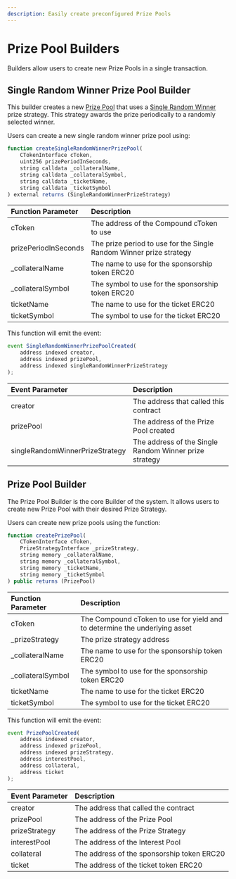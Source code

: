 ```yaml
---
description: Easily create preconfigured Prize Pools
---
```


# Prize Pool Builders

Builders allow users to create new Prize Pools in a single transaction.

## Single Random Winner Prize Pool Builder

This builder creates a new [Prize Pool](prize-pool/) that uses a [Single Random Winner](prize-strategy/singlerandomwinnerprizestrategy.md) prize strategy.  This strategy awards the prize periodically to a randomly selected winner.

Users can create a new single random winner prize pool using:

```javascript
function createSingleRandomWinnerPrizePool(
    CTokenInterface cToken,
    uint256 prizePeriodInSeconds,
    string calldata _collateralName,
    string calldata _collateralSymbol,
    string calldata _ticketName,
    string calldata _ticketSymbol
) external returns (SingleRandomWinnerPrizeStrategy)
```

| Function Parameter | Description |
| :--- | :--- |
| cToken | The address of the Compound cToken to use |
| prizePeriodInSeconds | The prize period to use for the Single Random Winner prize strategy |
| \_collateralName | The name to use for the sponsorship token ERC20 |
| \_collateralSymbol | The symbol to use for the sponsorship token ERC20 |
| ticketName | The name to use for the ticket ERC20 |
| ticketSymbol | The symbol to use for the ticket ERC20 |

This function will emit the event:

```javascript
event SingleRandomWinnerPrizePoolCreated(
    address indexed creator,
    address indexed prizePool,
    address indexed singleRandomWinnerPrizeStrategy
);
```

| Event Parameter | Description |
| :--- | :--- |
| creator | The address that called this contract |
| prizePool | The address of the Prize Pool created |
| singleRandomWinnerPrizeStrategy | The address of the Single Random Winner prize strategy |

## Prize Pool Builder

The Prize Pool Builder is the core Builder of the system.  It allows users to create new Prize Pool with their desired Prize Strategy.

Users can create new prize pools using the function:

```javascript
function createPrizePool(
    CTokenInterface cToken,
    PrizeStrategyInterface _prizeStrategy,
    string memory _collateralName,
    string memory _collateralSymbol,
    string memory _ticketName,
    string memory _ticketSymbol
) public returns (PrizePool)
```

| Function Parameter | Description |
| :--- | :--- |
| cToken | The Compound cToken to use for yield and to determine the underlying asset |
| \_prizeStrategy | The prize strategy address |
| \_collateralName | The name to use for the sponsorship token ERC20 |
| \_collateralSymbol | The symbol to use for the sponsorship token ERC20 |
| ticketName | The name to use for the ticket ERC20 |
| ticketSymbol | The symbol to use for the ticket ERC20 |

This function will emit the event:

```javascript
event PrizePoolCreated(
    address indexed creator,
    address indexed prizePool,
    address indexed prizeStrategy,
    address interestPool,
    address collateral,
    address ticket
);
```

| Event Parameter | Description |
| :--- | :--- |
| creator | The address that called the contract |
| prizePool | The address of the Prize Pool |
| prizeStrategy | The address of the Prize Strategy |
| interestPool | The address of the Interest Pool |
| collateral | The address of the sponsorship token ERC20 |
| ticket | The address of the ticket token ERC20 |



